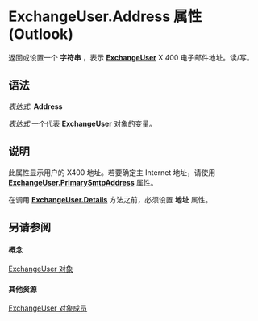 
# ExchangeUser.Address 属性 (Outlook)

返回或设置一个 **字符串** ，表示 **[ExchangeUser](6ec117d1-7fdb-aa36-b567-1242f8238df0.md)** X 400 电子邮件地址。读/写。


## 语法

 _表达式_. **Address**

 _表达式_ 一个代表 **ExchangeUser** 对象的变量。


## 说明

此属性显示用户的 X400 地址。若要确定主 Internet 地址，请使用  **[ExchangeUser.PrimarySmtpAddress](2dda21da-44a2-fbfe-babc-58646c76689d.md)** 属性。

在调用 **[ExchangeUser.Details](6c93a583-cc61-e527-7832-88dba525854a.md)** 方法之前，必须设置 **地址** 属性。


## 另请参阅


#### 概念


[ExchangeUser 对象](6ec117d1-7fdb-aa36-b567-1242f8238df0.md)
#### 其他资源


[ExchangeUser 对象成员](b9489e9d-0b8e-1c8d-d5df-8def4b1ee5e8.md)
